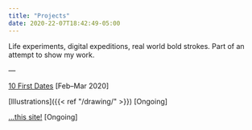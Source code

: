 ```yaml
---
title: "Projects"
date: 2020-22-07T18:42:49-05:00
---
```


Life experiments, digital expeditions, real world bold strokes. Part of an attempt to show my work.

—


[10 First Dates](http://tiny.cc/10FD) [Feb–Mar 2020]

[Illustrations]({{< ref "/drawing/" >}}) [Ongoing]

[…this site!](thissite) [Ongoing]
